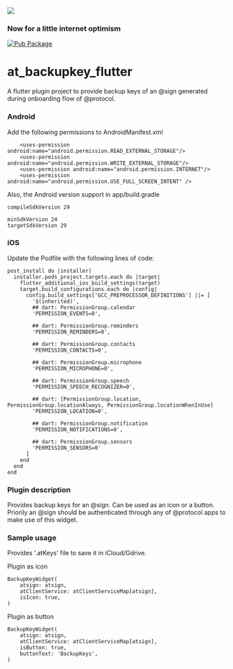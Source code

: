 <img src="https://atsign.dev/assets/img/@developersmall.png?sanitize=true">

### Now for a little internet optimism

[![Pub Package](https://img.shields.io/pub/v/at_backupkey_flutter)](https://pub.dev/packages/at_backupkey_flutter)

# at_backupkey_flutter

A flutter plugin project to provide backup keys of an @sign generated during onboarding flow of @protocol.

### Android
Add the following permissions to AndroidManifest.xml

```
    <uses-permission android:name="android.permission.READ_EXTERNAL_STORAGE"/>
    <uses-permission android:name="android.permission.WRITE_EXTERNAL_STORAGE"/>
    <uses-permission android:name="android.permission.INTERNET"/>
    <uses-permission android:name="android.permission.USE_FULL_SCREEN_INTENT" />
```

Also, the Android version support in app/build.gradle
```
compileSdkVersion 29

minSdkVersion 24
targetSdkVersion 29
```
### iOS
Update the Podfile with the following lines of code:

```
post_install do |installer|
  installer.pods_project.targets.each do |target|
    flutter_additional_ios_build_settings(target)
    target.build_configurations.each do |config|
      config.build_settings['GCC_PREPROCESSOR_DEFINITIONS'] ||= [
        '$(inherited)',
        ## dart: PermissionGroup.calendar
        'PERMISSION_EVENTS=0',

        ## dart: PermissionGroup.reminders
        'PERMISSION_REMINDERS=0',

        ## dart: PermissionGroup.contacts
        'PERMISSION_CONTACTS=0',

        ## dart: PermissionGroup.microphone
        'PERMISSION_MICROPHONE=0',

        ## dart: PermissionGroup.speech
        'PERMISSION_SPEECH_RECOGNIZER=0',

        ## dart: [PermissionGroup.location, PermissionGroup.locationAlways, PermissionGroup.locationWhenInUse]
        'PERMISSION_LOCATION=0',

        ## dart: PermissionGroup.notification
        'PERMISSION_NOTIFICATIONS=0',

        ## dart: PermissionGroup.sensors
        'PERMISSION_SENSORS=0'
      ]
    end
  end
end
```

### Plugin description
Provides backup keys for an @sign. Can be used as an icon or a button. Priorily an @sign should be authenticated through any of @protocol apps to make use of this widget.

### Sample usage
Provides '.atKeys' file to save it in iCloud/Gdrive.

Plugin as icon
```
BackupKeyWidget(
    atsign: atsign,
    atClientService: atClientServiceMap[atsign],
    isIcon: true,
)
```

Plugin as button
```
BackupKeyWidget(
    atsign: atsign,
    atClientService: atClientServiceMap[atsign],
    isButton: true,
    buttonText: 'BackupKeys',
)
```